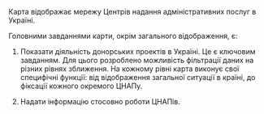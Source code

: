 Карта відображає мережу Центрів надання адміністративних послуг в Україні.

Головними завданнями карти, окрім загального відображення, є:

1. Показати діяльність донорських проектів в Україні. Це є ключовим завданням. Для цього розроблено можливість фільтрації даних на різних рівнях зближення. На кожному рівні карта виконує свої специфічні функції: від відображення загальної ситуації в країні, до фіксації кожного окремого ЦНАПу.

2. Надати інформацію стосовно роботи ЦНАПів.
